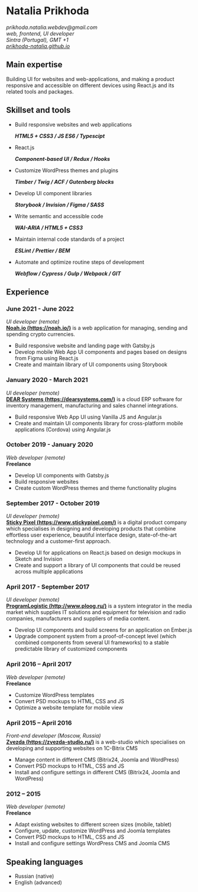 # Natalia Prikhoda

_prikhoda.natalia.webdev@gmail.com_  
_web, frontend, UI developer_  
_Sintra (Portugal), GMT +1_  
_[prikhoda-natalia.github.io](https://prikhoda-natalia.github.io/)_

## Main expertise

Building UI for websites and web-applications, and making a product responsive and accessible on different devices using React.js and its related tools and packages.

## Skillset and tools

- Build responsive websites and web applications

  _**HTML5 + CSS3 / JS ES6 / Typescipt**_

- React.js

  _**Component-based UI / Redux / Hooks**_

- Customize WordPress themes and plugins

  _**Timber / Twig / ACF / Gutenberg blocks**_

- Develop UI component libraries

  _**Storybook / Invision / Figma / SASS**_

- Write semantic and accessible code

  _**WAI-ARIA / HTML5 + CSS3**_

- Maintain internal code standards of a project

  _**ESLint / Prettier / BEM**_

- Automate and optimize routine steps of development

  _**Webflow / Cypress / Gulp / Webpack / GIT**_

## Experience

### June 2021 - June 2022

_UI developer (remote)_  
**[Noah.io (https://noah.io/)](https://noah.io/)** is a web application for managing, sending and spending crypto currencies.

- Build responsive website and landing page with Gatsby.js
- Develop mobile Web App UI components and pages based on designs from Figma using React.js
- Create and maintain library of UI components using Storybook

### January 2020 - March 2021

_UI developer (remote)_  
**[DEAR Systems (https://dearsystems.com/)](https://dearsystems.com/)** is a cloud ERP software for inventory management, manufacturing and sales channel integrations.

- Build responsive Web App UI using Vanilla JS and Angular.js
- Create and maintain UI components library for cross-platform mobile applications (Cordova) using Angular.js

### October 2019 - January 2020

_Web developer (remote)_  
**Freelance**

- Develop UI components with Gatsby.js
- Build responsive websites
- Create custom WordPress themes and theme functionality plugins

### September 2017 - October 2019

_UI developer (remote)_  
**[Sticky Pixel (https://www.stickypixel.com/)](https://www.stickypixel.com/)** is a digital product company which specialises in designing and developing products that combine effortless user experience, beautiful interface design, state-of-the-art technology and a customer-first approach.

- Develop UI for applications on React.js based on design mockups in Sketch and Invision
- Create and support a library of UI components that could be reused across multiple applications

### April 2017 - September 2017

_UI developer (remote)_  
**[ProgramLogistic (http://www.ploog.ru/)](http://www.ploog.ru/)** is a system integrator in the media market which supplies IT solutions and equipment for television and radio companies, manufacturers and suppliers of media content.

- Develop UI components and build screens for an application on Ember.js
- Upgrade component system from a proof-of-concept level (which combined components from several UI frameworks) to a stable predictable library of customized components

### April 2016 – April 2017

_Web developer (remote)_  
**Freelance**

- Customize WordPress templates
- Convert PSD mockups to HTML, CSS and JS
- Optimize a website template for mobile view

### April 2015 – April 2016

_Front-end developer (Moscow, Russia)_  
**[Zvezda (https://zvezda-studio.ru/)](https://zvezda-studio.ru/)** is a web-studio which specialises on developing and supporting websites on 1C-Bitrix CMS

- Manage content in different CMS (Bitrix24, Joomla and WordPress)
- Convert PSD mockups to HTML, CSS and JS
- Install and configure settings in different CMS (Bitrix24, Joomla and WordPress)

### 2012 – 2015

_Web developer (remote)_  
**Freelance**

- Adapt existing websites to different screen sizes (mobile, tablet)
- Configure, update, customize WordPress and Joomla templates
- Convert PSD mockups to HTML, CSS and JS
- Install and configure settings WordPress CMS and Joomla CMS

## Speaking languages

- Russian (native)
- English (advanced)
